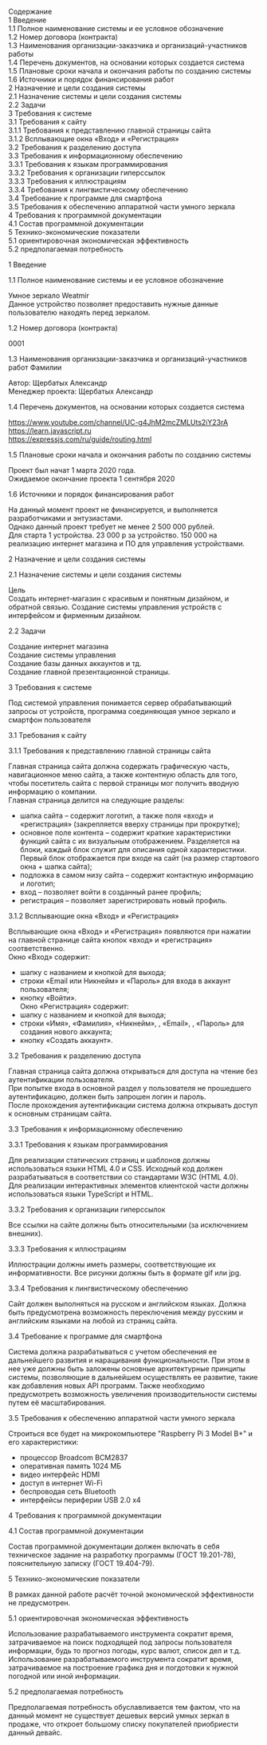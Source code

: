 ﻿Содержание  
1 Введение  
1.1 Полное наименование системы и ее условное обозначение  
1.2 Номер договора (контракта)  
1.3 Наименования организации-заказчика и организаций-участников работы  
1.4 Перечень документов, на основании которых создается система  
1.5 Плановые сроки начала и окончания работы по созданию системы  
1.6 Источники и порядок финансирования работ  
2 Назначение и цели создания системы  
2.1 Назначение системы и цели создания системы  
2.2 Задачи   
3 Требования к системе  
3.1 Требования к сайту  
3.1.1 Требования к представлению главной страницы сайта  
3.1.2 Всплывающие окна «Вход» и «Регистрация»  
3.2 Требования к разделению доступа  
3.3 Требования к информационному обеспечению  
3.3.1 Требования к языкам программирования  
3.3.2 Требования к организации гиперссылок  
3.3.3 Требования к иллюстрациям  
3.3.4 Требования к лингвистическому обеспечению  
3.4 Требование к программе для смартфона  
3.5 Требования к обеспечению аппаратной части умного зеркала  
4 Требования к программной документации  
4.1 Состав программной документации  
5 Технико-экономические показатели  
5.1 ориентировочная экономическая эффективность  
5.2 предполагаемая потребность  



1 Введение  

1.1 Полное наименование системы и ее условное обозначение  

Умное зеркало Weatmir  
Данное устройство позволяет предоставить нужные данные пользователю находять перед зеркалом.  

1.2 Номер договора (контракта)   

0001  

1.3 Наименования организации-заказчика и организаций-участников работ Фамилии  

Автор:	Щербатых Александр  
Менеджер проекта: Щербатых Александр  

1.4 Перечень документов, на основании которых создается система  

https://www.youtube.com/channel/UC-g4JhM2mcZMLUts2iY23rA  
https://learn.javascript.ru  
https://expressjs.com/ru/guide/routing.html  

1.5 Плановые сроки начала и окончания работы по созданию системы  

Проект был начат 1 марта 2020 года.   
Ожидаемое окончание проекта 1 сентября 2020  

1.6 Источники и порядок финансирования работ  

На данный момент проект не финансируется, и выполняется разработчиками и энтузиастами.  
Однако данный проект требует не менее 2 500 000 рублей.  
Для старта 1 устройства. 23 000 р за устройство. 150 000 на реализацию интернет магазина и ПО для управления устройствами.  

2 Назначение и цели создания системы  

2.1 Назначение системы и цели создания системы  

Цель  
Создать интернет-магазин с красивым и понятным дизайном, и обратной связью.  Создание системы управления устройств с интерфейсом и фирменным дизайном.   

2.2 Задачи  

Создание интернет магазина  
Создание системы управления  
Создание базы данных аккаунтов и тд.  
Создание главной презентационной страницы.

3 Требования к системе  

Под системой управления понимается сервер обрабатывающий запросы от устройств, программа соединяющая умное зеркало и смартфон пользователя  

3.1 Требования к сайту  

3.1.1 Требования к представлению главной страницы сайта  

Главная страница сайта должна содержать графическую часть, навигационное меню сайта, а также контентную область для того, чтобы
посетитель сайта с первой страницы мог получить вводную информацию о компании.  
Главная страница делится на следующие разделы:  
- шапка сайта – содержит логотип, а также поля «вход» и «регистрация»
(закрепляется вверху страницы при прокрутке);
- основное поле контента – содержит краткие характеристики функций сайта
с их визуальным отображением. Разделяется на блоки, каждый блок служит
для описания одной характеристики. Первый блок отображается при входе на
сайт (на размер стартового окна + шапка сайта);
- подложка в самом низу сайта – содержит контактную информацию и логотип;
- вход – позволяет войти в созданный ранее профиль;
- регистрация – позволяет зарегистрировать новый профиль.  

3.1.2 Всплывающие окна «Вход» и «Регистрация»  

Всплывающие окна «Вход» и «Регистрация» появляются при нажатии на
главной странице сайта кнопок «вход» и «регистрация» соответственно.  
Окно «Вход» содержит:
- шапку с названием и кнопкой для выхода;
- строки «Email или Никнейм» и «Пароль» для входа в аккаунт пользователя;
- кнопку «Войти».  
Окно «Регистрация» содержит:  
- шапку с названием и кнопкой для выхода;
- строки «Имя», «Фамилия», «Никнейм», , «Email», , «Пароль» для создания нового аккаунта;
- кнопку «Создать аккаунт».  

3.2 Требования к разделению доступа  

Главная страница сайта должна открываться для доступа на чтение без аутентификации пользователя.  
При попытке входа в основной раздел у пользователя не прошедшего аутентификацию, должен быть запрошен логин и пароль.  
После прохождения аутентификации система должна открывать доступ к основным страницам сайта.  

3.3 Требования к информационному обеспечению  

3.3.1 Требования к языкам программирования  

Для реализации статических страниц и шаблонов должны использоваться
языки HTML 4.0 и CSS. Исходный код должен разрабатываться в соответствии со стандартами W3C (HTML 4.0).  
Для реализации интерактивных элементов клиентской части должны использоваться языки TypeScript и HTML.  

3.3.2 Требования к организации гиперссылок  

Все ссылки на сайте должны быть относительными (за исключением
внешних).  

3.3.3 Требования к иллюстрациям  

Иллюстрации должны иметь размеры, соответствующие их
информативности. Все рисунки должны быть в формате gif или jpg.  

3.3.4 Требования к лингвистическому обеспечению  

Сайт должен выполняться на русском и английском языках. Должна быть
предусмотрена возможность переключения между русским и английским
языками на любой из страниц сайта.  

3.4 Требование к программе для смартфона  

Система должна разрабатываться с учетом обеспечения ее дальнейшего
развития и наращивания функциональности. При этом в нее уже должны быть
заложены основные архитектурные принципы системы, позволяющие в
дальнейшем осуществлять ее развитие, такие как добавления новых API программ. Также необходимо предусмотреть возможность увеличения производительности системы путем её масштабирования.  

3.5 Требования к обеспечению аппаратной части умного зеркала  

Строиться все будет на микрокомпьютере "Raspberry Pi 3 Model B+" и его характеристики:
- процессор Broadcom BCM2837
- оперативная память 1024 МБ
- видео интерфейс HDMI
- доступ в интернет Wi-Fi
- беспроводая сеть Bluetooth
- интерфейсы периферии USB 2.0 x4  

4 Требования к программной документации  

4.1 Состав программной документации  

Состав программной документации должен включать в себя техническое
задание на разработку программы (ГОСТ 19.201-78), пояснительную записку
(ГОСТ 19.404-79).

5 Технико-экономические показатели  

В рамках данной работе расчёт точной экономической эффективности не
предусмотрен.

5.1 ориентировочная экономическая эффективность  

Использование разрабатываемого инструмента сократит время,
затрачиваемое на поиск подходящей под запросы пользователя информации, будь то прогноз погоды, курс валют, список дел и т.д. Использование разрабатываемого инструмента сократит время, затрачиваемое на построение графика дня и погдотовки к нужной погодной или иной информации.

5.2 предполагаемая потребность  

Предполагаемая потребность обуславливается тем фактом, что на данный
момент не существует дешевых версий умных зеркал в продаже, что откроет большому списку покупателей приобриести данный девайс.
